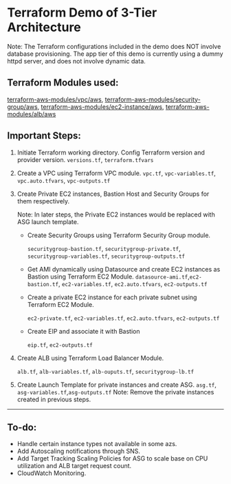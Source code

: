 # Terraform Demo of 3-Tier Architecture

Note: The Terraform configurations included in the demo does NOT involve database provisioning. The app tier of this demo is currently using a dummy httpd server, and does not involve dynamic data. 


## Terraform Modules used:
[terraform-aws-modules/vpc/aws](https://registry.terraform.io/modules/terraform-aws-modules/vpc/aws/latest),
[terraform-aws-modules/security-group/aws](https://registry.terraform.io/modules/terraform-aws-modules/security-group/aws/latest),
[terraform-aws-modules/ec2-instance/aws](https://registry.terraform.io/modules/terraform-aws-modules/ec2-instance/aws/latest),
[terraform-aws-modules/alb/aws](https://registry.terraform.io/modules/terraform-aws-modules/alb/aws/latest)


## Important Steps:
1. Initiate Terraform working directory. Config Terraform version and provider version. 
`versions.tf`, `terraform.tfvars`

1. Create a VPC using Terraform VPC module.
	`vpc.tf`, `vpc-variables.tf`, `vpc.auto.tfvars`, `vpc-outputs.tf`

1. Create Private EC2 instances, Bastion Host and Security Groups for them respectively.
	
	Note: In later steps, the Private EC2 instances would be replaced with ASG launch template. 
	- Create Security Groups using Terraform Security Group module.

		`securitygroup-bastion.tf`, `securitygroup-private.tf`, `securitygroup-variables.tf`, `securitygroup-outputs.tf`
 	- Get AMI dynamically using Datasource and create EC2 instances as Bastion using Terraform EC2 Module.
	`datasource-ami.tf`,`ec2-bastion.tf`, `ec2-variables.tf`, `ec2.auto.tfvars`, `ec2-outputs.tf`
	- Create a private EC2 instance for each private subnet using Terraform EC2 Module. 
	
		`ec2-private.tf`, `ec2-variables.tf`, `ec2.auto.tfvars`, `ec2-outputs.tf`
	- Create EIP and associate it with Bastion
	
		`eip.tf`, `ec2-outputs.tf`

1. Create ALB using Terraform Load Balancer Module.

	`alb.tf`, `alb-variables.tf`, `alb-ouputs.tf`, `securitygroup-lb.tf`

1. Create Launch Template for private instances and create ASG.
	`asg.tf`, `asg-variables.tf`,`asg-outputs.tf`
	Note: Remove the private instances created in previous steps. 

----
## To-do:
* Handle certain instance types not available in some azs. 
* Add Autoscaling notifications through SNS. 
* Add Target Tracking Scaling Policies for ASG to scale base on CPU utilization and ALB target request count. 
* CloudWatch Monitoring.
